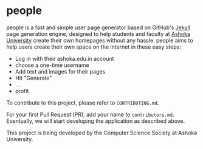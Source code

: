 people
======

people is a fast and simple user page generator based on GitHub's [Jekyll](http://jekyllrb.com) page generation engine, designed to help students and faculty at [Ashoka University](http://ashoka.edu.in) create their own homepages without any hassle. people aims to help users create their own space on the internet in these easy steps:

- Log in with their ashoka.edu.in account
- choose a one-time username
- Add text and images for their pages
- Hit "Generate"
- ....
- profit

To contribute to this project, please refer to `CONTRIBUTING.md`.

For your first Pull Request (PR), add your name to `contributors.md`. Eventually, we will start developing the application as described above.

This project is being developed by the Computer Science Society at Ashoka University.
